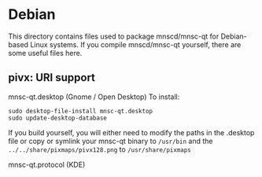 
Debian
====================
This directory contains files used to package mnscd/mnsc-qt
for Debian-based Linux systems. If you compile mnscd/mnsc-qt yourself, there are some useful files here.

## pivx: URI support ##


mnsc-qt.desktop  (Gnome / Open Desktop)
To install:

	sudo desktop-file-install mnsc-qt.desktop
	sudo update-desktop-database

If you build yourself, you will either need to modify the paths in
the .desktop file or copy or symlink your mnsc-qt binary to `/usr/bin`
and the `../../share/pixmaps/pivx128.png` to `/usr/share/pixmaps`

mnsc-qt.protocol (KDE)

